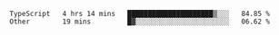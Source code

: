 <!--START_SECTION:waka-->

```text
TypeScript   4 hrs 14 mins   █████████████████████▒░░░   84.85 %
Other        19 mins         █▓░░░░░░░░░░░░░░░░░░░░░░░   06.62 %
```

<!--END_SECTION:waka-->
